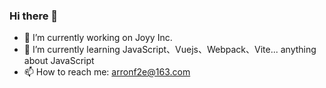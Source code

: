 ### Hi there 👋

- 🔭 I’m currently working on Joyy Inc.
- 🌱 I’m currently learning JavaScript、Vuejs、Webpack、Vite... anything about JavaScript
- 📫 How to reach me: arronf2e@163.com

